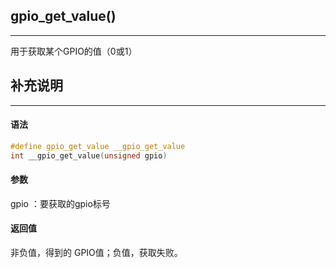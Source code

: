 ## gpio_get_value()

---

用于获取某个GPIO的值（0或1）

## 补充说明

---

#### 语法

```c
#define gpio_get_value __gpio_get_value 
int __gpio_get_value(unsigned gpio)
```

#### 参数

gpio ：要获取的gpio标号

#### 返回值

非负值，得到的 GPIO值；负值，获取失败。
